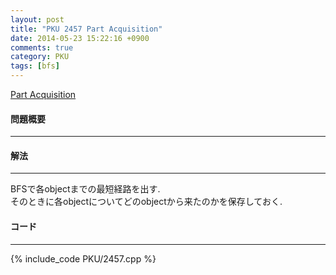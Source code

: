 ```yaml
---
layout: post
title: "PKU 2457 Part Acquisition"
date: 2014-05-23 15:22:16 +0900
comments: true
category: PKU
tags: [bfs]
---
```


[Part Acquisition](http://poj.org/problem?id=2457)

#### 問題概要

****

#### 解法

****

BFSで各objectまでの最短経路を出す.  
そのときに各objectについてどのobjectから来たのかを保存しておく.  

#### コード

****

{% include_code PKU/2457.cpp %}
